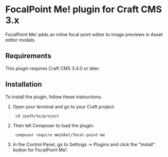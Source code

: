 # FocalPoint Me! plugin for Craft CMS 3.x

FocalPoint Me! adds an inline focal point editor to image previews in Asset editor modals.  

## Requirements

This plugin requires Craft CMS 3.4.0 or later.

## Installation

To install the plugin, follow these instructions.

1. Open your terminal and go to your Craft project:

        cd /path/to/project

2. Then tell Composer to load the plugin:

        composer require mmikkel/focal-point-me

3. In the Control Panel, go to Settings → Plugins and click the “Install” button for FocalPoint Me!.
